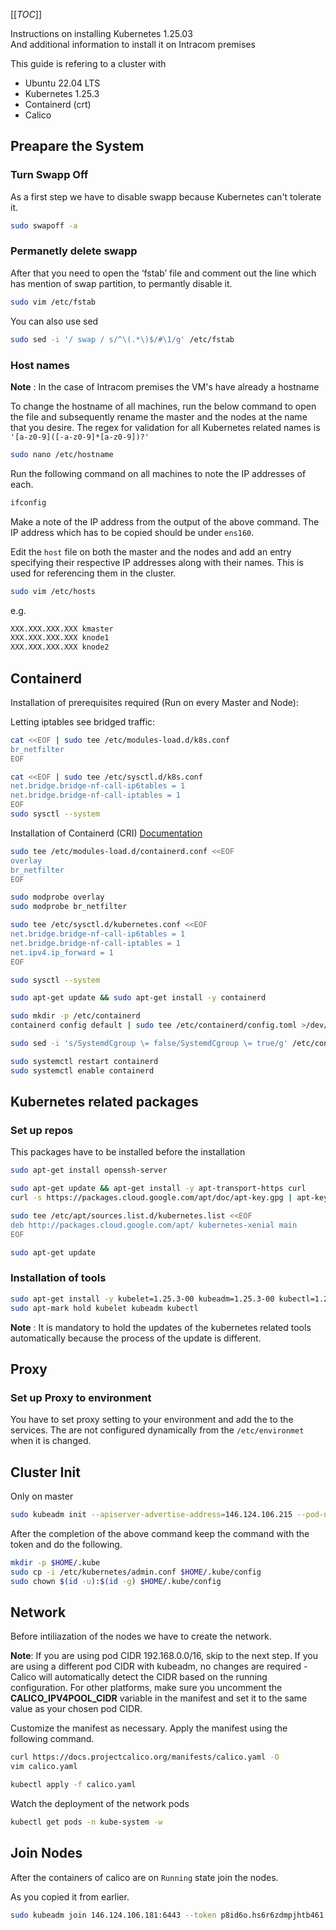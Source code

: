 [[_TOC_]]

Instructions on installing Kubernetes 1.25.03  
And additional information to install it on Intracom premises


This guide is refering to a cluster with 
- Ubuntu 22.04 LTS 
- Kubernetes 1.25.3 
- Containerd (crt)  
- Calico 

## Preapare the System

### Turn Swapp Off

As a first step we have to disable swapp because Kubernetes can't tolerate it.

```bash
sudo swapoff -a
```

### Permanetly delete swapp

After that you need to open the ‘fstab’ file and comment out the line which has mention of swap partition, to permantly disable it.

```bash
sudo vim /etc/fstab
```

You can also use sed

```bash
sudo sed -i '/ swap / s/^\(.*\)$/#\1/g' /etc/fstab
```

### Host names

**Note** : In the case of Intracom premises the VM's have already a hostname

To change the hostname of all machines, run the below command to open the file and subsequently rename the master and the nodes at the name that you desire. The regex for validation for all Kubernetes related names is `'[a-z0-9]([-a-z0-9]*[a-z0-9])?'`

```bash
sudo nano /etc/hostname
```

Run the following command on all machines to note the IP addresses of each.

```bash
ifconfig
```

Make a note of the IP address from the output of the above command. The IP address which has to be copied should be under `ens160`.


Edit the `host` file on both the master and the nodes and add an entry specifying their respective IP addresses along with their names. This is used for referencing them in the cluster.

```bash
sudo vim /etc/hosts
```

e.g.
```bash
XXX.XXX.XXX.XXX kmaster
XXX.XXX.XXX.XXX knode1
XXX.XXX.XXX.XXX knode2
```

## Containerd

Installation of prerequisites required (Run on every Master and Node):

Letting iptables see bridged traffic:
```bash
cat <<EOF | sudo tee /etc/modules-load.d/k8s.conf
br_netfilter
EOF

cat <<EOF | sudo tee /etc/sysctl.d/k8s.conf
net.bridge.bridge-nf-call-ip6tables = 1
net.bridge.bridge-nf-call-iptables = 1
EOF
sudo sysctl --system
```
Installation of Containerd (CRI)
[Documentation](https://kubernetes.io/docs/setup/production-environment/container-runtimes/#containerd)

```bash
sudo tee /etc/modules-load.d/containerd.conf <<EOF
overlay
br_netfilter
EOF

sudo modprobe overlay
sudo modprobe br_netfilter

sudo tee /etc/sysctl.d/kubernetes.conf <<EOF
net.bridge.bridge-nf-call-ip6tables = 1
net.bridge.bridge-nf-call-iptables = 1
net.ipv4.ip_forward = 1
EOF

sudo sysctl --system
```

```bash
sudo apt-get update && sudo apt-get install -y containerd

sudo mkdir -p /etc/containerd
containerd config default | sudo tee /etc/containerd/config.toml >/dev/null 2>&1

sudo sed -i 's/SystemdCgroup \= false/SystemdCgroup \= true/g' /etc/containerd/config.toml

sudo systemctl restart containerd
sudo systemctl enable containerd
```


## Kubernetes related packages

### Set up repos

This packages have to be installed before the installation

```bash
sudo apt-get install openssh-server  

sudo apt-get update && apt-get install -y apt-transport-https curl
curl -s https://packages.cloud.google.com/apt/doc/apt-key.gpg | apt-key add -

sudo tee /etc/apt/sources.list.d/kubernetes.list <<EOF
deb http://packages.cloud.google.com/apt/ kubernetes-xenial main
EOF

sudo apt-get update
```

### Installation of tools

```bash
sudo apt-get install -y kubelet=1.25.3-00 kubeadm=1.25.3-00 kubectl=1.25.3-00
sudo apt-mark hold kubelet kubeadm kubectl
```

**Note** : It is mandatory to hold the updates of the kubernetes related tools automatically because the process of the update is different.

## Proxy

### Set up Proxy to environment 

You have to set proxy setting to your environment and add the to the services. The are not configured dynamically from the `/etc/environmet` when it is changed.


## Cluster Init
Only on master

```bash
sudo kubeadm init --apiserver-advertise-address=146.124.106.215 --pod-network-cidr=10.240.0.0/16 --v=5
```

After the completion of the above command keep the command with the token and do the following.

```bash
mkdir -p $HOME/.kube
sudo cp -i /etc/kubernetes/admin.conf $HOME/.kube/config
sudo chown $(id -u):$(id -g) $HOME/.kube/config
```

## Network

Before intiliazation of the nodes we have to create the network.

**Note**: If you are using pod CIDR 192.168.0.0/16, skip to the next step. If you are using a different pod CIDR with kubeadm, no changes are required - Calico will automatically detect the CIDR based on the running configuration. For other platforms, make sure you uncomment the **CALICO_IPV4POOL_CIDR** variable in the manifest and set it to the same value as your chosen pod CIDR.

Customize the manifest as necessary.
Apply the manifest using the following command.


```bash
curl https://docs.projectcalico.org/manifests/calico.yaml -O
vim calico.yaml

kubectl apply -f calico.yaml
```

Watch the deployment of the network pods

```bash
kubectl get pods -n kube-system -w
```

## Join Nodes

After the containers of calico are on `Running` state join the nodes.


As you copied it from earlier.

```bash
sudo kubeadm join 146.124.106.181:6443 --token p8id6o.hs6r6zdmpjhtb461 --discovery-token-ca-cert-hash sha256:afe0e385b4c70beaea2078233d875c28ddd4043c8b206cd0ce62dbbefa43de8c --cri-socket /run/containerd/containerd.sock
```
